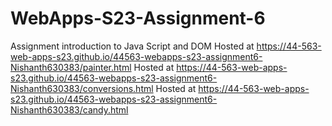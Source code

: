 
# WebApps-S23-Assignment-6
Assignment introduction to Java Script and DOM
Hosted at https://44-563-web-apps-s23.github.io/44563-webapps-s23-assignment6-Nishanth630383/painter.html
Hosted at https://44-563-web-apps-s23.github.io/44563-webapps-s23-assignment6-Nishanth630383/conversions.html
Hosted at https://44-563-web-apps-s23.github.io/44563-webapps-s23-assignment6-Nishanth630383/candy.html
